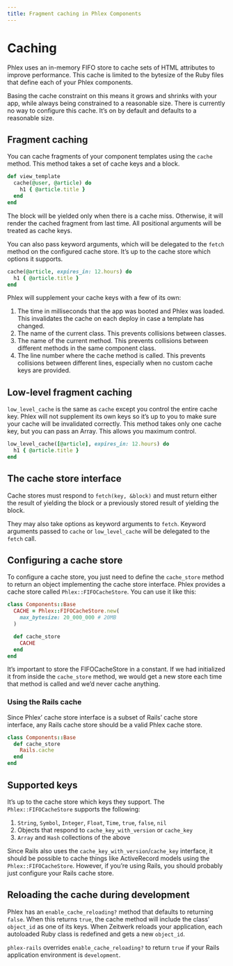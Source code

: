 ```yaml
---
title: Fragment caching in Phlex Components
---
```


# Caching <Badge type="tip" text="experimental" />

Phlex uses an in-memory FIFO store to cache sets of HTML attributes to improve performance. This cache is limited to the bytesize of the Ruby files that define each of your Phlex components.

Basing the cache constraint on this means it grows and shrinks with your app, while always being constrained to a reasonable size. There is currently no way to configure this cache. It’s on by default and defaults to a reasonable size.

## Fragment caching

You can cache fragments of your component templates using the `cache` method. This method takes a set of cache keys and a block.

```ruby
def view_template
  cache(@user, @article) do
    h1 { @article.title }
  end
end
```

The block will be yielded only when there is a cache miss. Otherwise, it will render the cached fragment from last time. All positional arguments will be treated as cache keys.

You can also pass keyword arguments, which will be delegated to the `fetch` method on the configured cache store. It’s up to the cache store which options it supports.

```ruby
cache(@article, expires_in: 12.hours) do
  h1 { @article.title }
end
```

Phlex will supplement your cache keys with a few of its own:

1. The time in milliseconds that the app was booted and Phlex was loaded. This invalidates the cache on each deploy in case a template has changed.
2. The name of the current class. This prevents collisions between classes.
3. The name of the current method. This prevents collisions between different methods in the same component class.
4. The line number where the cache method is called. This prevents collisions between different lines, especially when no custom cache keys are provided.

## Low-level fragment caching

`low_level_cache` is the same as `cache` except you control the entire cache key. Phlex will not supplement its own keys so it’s up to you to make sure your cache will be invalidated correctly. This method takes only one cache key, but you can pass an Array. This allows you maximum control.

```ruby
low_level_cache([@article], expires_in: 12.hours) do
  h1 { @article.title }
end
```

## The cache store interface

Cache stores must respond to `fetch(key, &block)` and must return either the result of yielding the block or a previously stored result of yielding the block.

They may also take options as keyword arguments to `fetch`. Keyword arguments passed to `cache` or `low_level_cache` will be delegated to the `fetch` call.

## Configuring a cache store

To configure a cache store, you just need to define the `cache_store` method to return an object implementing the cache store interface. Phlex provides a cache store called `Phlex::FIFOCacheStore`. You can use it like this:

```ruby
class Components::Base
  CACHE = Phlex::FIFOCacheStore.new(
    max_bytesize: 20_000_000 # 20MB
  )

  def cache_store
    CACHE
  end
end
```

It’s important to store the FIFOCacheStore in a constant. If we had initialized it from inside the `cache_store` method, we would get a new store each time that method is called and we’d never cache anything.

### Using the Rails cache <Badge type="danger" text="Rails" />

Since Phlex’ cache store interface is a subset of Rails’ cache store interface, any Rails cache store should be a valid Phlex cache store.

```ruby
class Components::Base
  def cache_store
    Rails.cache
  end
end
```

## Supported keys

It’s up to the cache store which keys they support. The `Phlex::FIFOCacheStore` supports the following:

1. `String`, `Symbol`, `Integer`, `Float`, `Time`, `true`, `false`, `nil`
2. Objects that respond to `cache_key_with_version` or `cache_key`
3. `Array` and `Hash` collections of the above

Since Rails also uses the `cache_key_with_version`/`cache_key` interface, it should be possible to cache things like ActiveRecord models using the `Phlex::FIFOCacheStore`. However, if you’re using Rails, you should probably just configure your Rails cache store.

## Reloading the cache during development

Phlex has an `enable_cache_reloading?` method that defaults to returning `false`. When this returns `true`, the cache method will include the class’ `object_id` as one of its keys. When Zeitwerk reloads your application, each autoloaded Ruby class is redefined and gets a new `object_id`.

`phlex-rails` overrides `enable_cache_reloading?` to return `true` if your Rails application environment is `development`.
